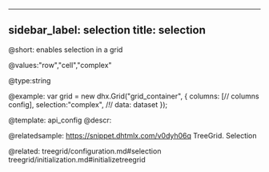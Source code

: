 
---
sidebar_label: selection
title: selection
---          

@short: 
enables selection in a grid

@values:"row","cell","complex"


@type:string

@example: 
var grid = new dhx.Grid("grid_container", {
	columns: [// columns config],
	selection:"complex",  /*!*/
	data: dataset
});


@template:	api_config
@descr: 

@relatedsample:
https://snippet.dhtmlx.com/v0dyh06q	TreeGrid. Selection

@related: treegrid/configuration.md#selection
treegrid/initialization.md#initializetreegrid